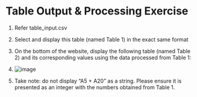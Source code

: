 # Table Output & Processing Exercise

1. Refer table_input.csv

2. Select and display this table (named Table 1) in the exact same format

3. On the bottom of the website, display the following table (named Table 2) and its corresponding values using the data processed from Table 1:

4. ![image](https://github.com/user-attachments/assets/4c9db6d6-816f-4296-b669-6d5eb2e7eb13)

5. Take note: do not display “A5 + A20” as a string. Please ensure it is presented as an integer with the numbers obtained from Table 1.
